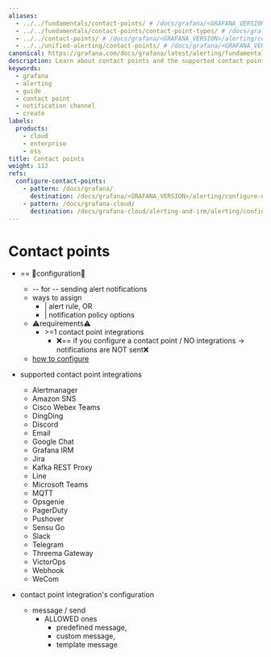 ```yaml
---
aliases:
  - ../../fundamentals/contact-points/ # /docs/grafana/<GRAFANA_VERSION>/alerting/fundamentals/contact-points/
  - ../../fundamentals/contact-points/contact-point-types/ # /docs/grafana/<GRAFANA_VERSION>/alerting/fundamentals/contact-points/contact-point-types/
  - ../../contact-points/ # /docs/grafana/<GRAFANA_VERSION>/alerting/contact-points/
  - ../../unified-alerting/contact-points/ # /docs/grafana/<GRAFANA_VERSION>/alerting/unified-alerting/contact-points/
canonical: https://grafana.com/docs/grafana/latest/alerting/fundamentals/notifications/contact-points/
description: Learn about contact points and the supported contact point integrations
keywords:
  - grafana
  - alerting
  - guide
  - contact point
  - notification channel
  - create
labels:
  products:
    - cloud
    - enterprise
    - oss
title: Contact points
weight: 112
refs:
  configure-contact-points:
    - pattern: /docs/grafana/
      destination: /docs/grafana/<GRAFANA_VERSION>/alerting/configure-notifications/manage-contact-points
    - pattern: /docs/grafana-cloud/
      destination: /docs/grafana-cloud/alerting-and-irm/alerting/configure-notifications/manage-contact-points
---
```


# Contact points

* == 👀configuration👀
  * -- for -- sending alert notifications
  * ways to assign
    * | alert rule, OR
    * | notification policy options
  * ⚠️requirements⚠️
    * \>=1 contact point integrations
      * ❌== if you configure a contact point / NO integrations -> notifications are NOT sent❌
  * [how to configure](ref:configure-contact-points)

* supported contact point integrations
  - Alertmanager
  - Amazon SNS
  - Cisco Webex Teams
  - DingDing
  - Discord
  - Email
  - Google Chat
  - Grafana IRM
  - Jira
  - Kafka REST Proxy
  - Line
  - Microsoft Teams
  - MQTT
  - Opsgenie
  - PagerDuty
  - Pushover
  - Sensu Go
  - Slack
  - Telegram
  - Threema Gateway
  - VictorOps
  - Webhook
  - WeCom

* contact point integration's configuration
  * message / send
    * ALLOWED ones
      * predefined message,
      * custom message,
      * template message
